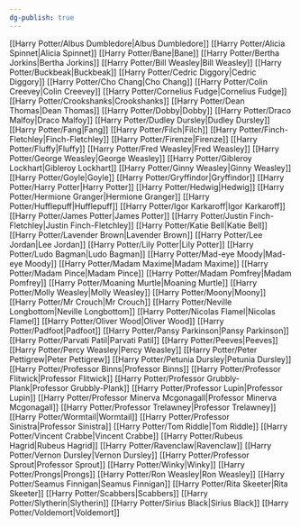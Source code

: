 ```yaml
---
dg-publish: true
---
```

[[Harry Potter/Albus Dumbledore\|Albus Dumbledore]]
[[Harry Potter/Alicia Spinnet\|Alicia Spinnet]]
[[Harry Potter/Bane\|Bane]]
[[Harry Potter/Bertha Jorkins\|Bertha Jorkins]]
[[Harry Potter/Bill Weasley\|Bill Weasley]]
[[Harry Potter/Buckbeak\|Buckbeak]]
[[Harry Potter/Cedric Diggory\|Cedric Diggory]]
[[Harry Potter/Cho Chang\|Cho Chang]]
[[Harry Potter/Colin Creevey\|Colin Creevey]]
[[Harry Potter/Cornelius Fudge\|Cornelius Fudge]]
[[Harry Potter/Crookshanks\|Crookshanks]]
[[Harry Potter/Dean Thomas\|Dean Thomas]]
[[Harry Potter/Dobby\|Dobby]]
[[Harry Potter/Draco Malfoy\|Draco Malfoy]]
[[Harry Potter/Dudley Dursley\|Dudley Dursley]]
[[Harry Potter/Fang\|Fang]]
[[Harry Potter/Filch\|Filch]]
[[Harry Potter/Finch-Fletchley\|Finch-Fletchley]]
[[Harry Potter/Firenze\|Firenze]]
[[Harry Potter/Fluffy\|Fluffy]]
[[Harry Potter/Fred Weasley\|Fred Weasley]]
[[Harry Potter/George Weasley\|George Weasley]]
[[Harry Potter/Gibleroy Lockhart\|Gibleroy Lockhart]]
[[Harry Potter/Ginny Weasley\|Ginny Weasley]]
[[Harry Potter/Goyle\|Goyle]]
[[Harry Potter/Gryffindor\|Gryffindor]]
[[Harry Potter/Harry Potter\|Harry Potter]]
[[Harry Potter/Hedwig\|Hedwig]]
[[Harry Potter/Hermione Granger\|Hermione Granger]]
[[Harry Potter/Hufflepuff\|Hufflepuff]]
[[Harry Potter/Igor Karkaroff\|Igor Karkaroff]]
[[Harry Potter/James Potter\|James Potter]]
[[Harry Potter/Justin Finch-Fletchley\|Justin Finch-Fletchley]]
[[Harry Potter/Katie Bell\|Katie Bell]]
[[Harry Potter/Lavender Brown\|Lavender Brown]]
[[Harry Potter/Lee Jordan\|Lee Jordan]]
[[Harry Potter/Lily Potter\|Lily Potter]]
[[Harry Potter/Ludo Bagman\|Ludo Bagman]]
[[Harry Potter/Mad-eye Moody\|Mad-eye Moody]]
[[Harry Potter/Madam Maxime\|Madam Maxime]]
[[Harry Potter/Madam Pince\|Madam Pince]]
[[Harry Potter/Madam Pomfrey\|Madam Pomfrey]]
[[Harry Potter/Moaning Murtle\|Moaning Murtle]]
[[Harry Potter/Molly Weasley\|Molly Weasley]]
[[Harry Potter/Moony\|Moony]]
[[Harry Potter/Mr Crouch\|Mr Crouch]]
[[Harry Potter/Neville Longbottom\|Neville Longbottom]]
[[Harry Potter/Nicolas Flamel\|Nicolas Flamel]]
[[Harry Potter/Oliver Wood\|Oliver Wood]]
[[Harry Potter/Padfoot\|Padfoot]]
[[Harry Potter/Pansy Parkinson\|Pansy Parkinson]]
[[Harry Potter/Parvati Patil\|Parvati Patil]]
[[Harry Potter/Peeves\|Peeves]]
[[Harry Potter/Percy Weasley\|Percy Weasley]]
[[Harry Potter/Peter Pettigrew\|Peter Pettigrew]]
[[Harry Potter/Petunia Dursley\|Petunia Dursley]]
[[Harry Potter/Professor Binns\|Professor Binns]]
[[Harry Potter/Professor Flitwick\|Professor Flitwick]]
[[Harry Potter/Professor Grubbly-Plank\|Professor Grubbly-Plank]]
[[Harry Potter/Professor Lupin\|Professor Lupin]]
[[Harry Potter/Professor Minerva Mcgonagall\|Professor Minerva Mcgonagall]]
[[Harry Potter/Professor Trelawney\|Professor Trelawney]]
[[Harry Potter/Wormtail\|Wormtail]]
[[Harry Potter/Professor Sinistra\|Professor Sinistra]]
[[Harry Potter/Tom Riddle\|Tom Riddle]]
[[Harry Potter/Vincent Crabbe\|Vincent Crabbe]]
[[Harry Potter/Rubeus Hagrid\|Rubeus Hagrid]]
[[Harry Potter/Ravenclaw\|Ravenclaw]]
[[Harry Potter/Vernon Dursley\|Vernon Dursley]]
[[Harry Potter/Professor Sprout\|Professor Sprout]]
[[Harry Potter/Winky\|Winky]]
[[Harry Potter/Prongs\|Prongs]]
[[Harry Potter/Ron Weasley\|Ron Weasley]]
[[Harry Potter/Seamus Finnigan\|Seamus Finnigan]]
[[Harry Potter/Rita Skeeter\|Rita Skeeter]]
[[Harry Potter/Scabbers\|Scabbers]]
[[Harry Potter/Slytherin\|Slytherin]]
[[Harry Potter/Sirius Black\|Sirius Black]]
[[Harry Potter/Voldemort\|Voldemort]]
